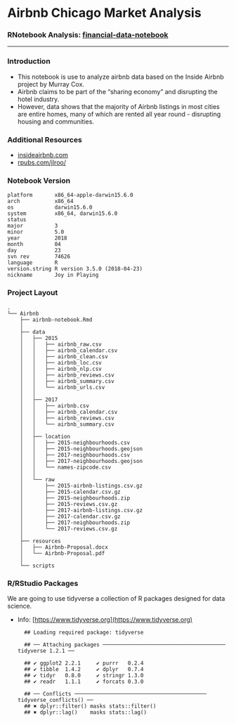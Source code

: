 Airbnb Chicago Market Analysis
==============================

### RNotebook Analysis: [financial-data-notebook](../master/airbnb-notebook.Rmd)
-----

### Introduction

* This notebook is use to analyze airbnb data based on the Inside Airbnb project by Murray Cox.
* Airbnb claims to be part of the “sharing economy” and disrupting the hotel industry.
* However, data shows that the majority of Airbnb listings in most cities are entire homes, many of which are rented all year round - disrupting housing and communities.



### Additional Resources

* [insideairbnb.com](http://insideairbnb.com/index.html)
* [rpubs.com/jlroo/](http://rpubs.com/jlroo/airbnb)


### Notebook Version

    platform       x86_64-apple-darwin15.6.0   
    arch           x86_64                      
    os             darwin15.6.0                
    system         x86_64, darwin15.6.0        
    status                                     
    major          3                           
    minor          5.0                         
    year           2018                        
    month          04                          
    day            23                          
    svn rev        74626                       
    language       R                           
    version.string R version 3.5.0 (2018-04-23)
    nickname       Joy in Playing   

### Project Layout

    .
    └── Airbnb
        ├── airbnb-notebook.Rmd
        │
        ├── data
        │   ├── 2015
        │   │   ├── airbnb_raw.csv
        │   │   ├── airbnb_calendar.csv
        │   │   ├── airbnb_clean.csv
        │   │   ├── airbnb_loc.csv
        │   │   ├── airbnb_nlp.csv
        │   │   ├── airbnb_reviews.csv
        │   │   ├── airbnb_summary.csv
        │   │   └── airbnb_urls.csv
        │   │
        │   ├── 2017
        │   │   ├── airbnb.csv
        │   │   ├── airbnb_calendar.csv
        │   │   ├── airbnb_reviews.csv
        │   │   └── airbnb_summary.csv
        │   │
        │   ├── location
        │   │   ├── 2015-neighbourhoods.csv
        │   │   ├── 2015-neighbourhoods.geojson
        │   │   ├── 2017-neighbourhoods.csv
        │   │   ├── 2017-neighbourhoods.geojson
        │   │   └── names-zipcode.csv
        │   │
        │   └── raw
        │       ├── 2015-airbnb-listings.csv.gz
        │       ├── 2015-calendar.csv.gz
        │       ├── 2015-neighbourhoods.zip
        │       ├── 2015-reviews.csv.gz
        │       ├── 2017-airbnb-listings.csv.gz
        │       ├── 2017-calendar.csv.gz
        │       ├── 2017-neighbourhoods.zip
        │       └── 2017-reviews.csv.gz
        │
        ├── resources
        │   ├── Airbnb-Proposal.docx
        │   └── Airbnb-Proposal.pdf
        │
        └── scripts

### R/RStudio Packages

We are going to use tidyverse a collection of R packages designed for data science.

* Info: [https://www.tidyverse.org](https://www.tidyverse.org)

        ## Loading required package: tidyverse

        ## ── Attaching packages ─────────────────────────────────────── tidyverse 1.2.1 ──

        ## ✔ ggplot2 2.2.1     ✔ purrr   0.2.4
        ## ✔ tibble  1.4.2     ✔ dplyr   0.7.4
        ## ✔ tidyr   0.8.0     ✔ stringr 1.3.0
        ## ✔ readr   1.1.1     ✔ forcats 0.3.0

        ## ── Conflicts ────────────────────────────────────────── tidyverse_conflicts() ──
        ## ✖ dplyr::filter() masks stats::filter()
        ## ✖ dplyr::lag()    masks stats::lag()

